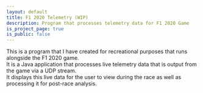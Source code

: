 ```yaml
---
layout: default
title: F1 2020 Telemetry (WIP)
description: Program that processes telemetry data for F1 2020 Game
is_project_page: true
is_public: false
---
```


This is a program that I have created for recreational purposes that runs alongside the F1 2020 game.  
It is a Java application that processes live telemetry data that is output from the game via a UDP stream.  
It displays this live data for the user to view during the race as well as processing it for post-race analysis.
